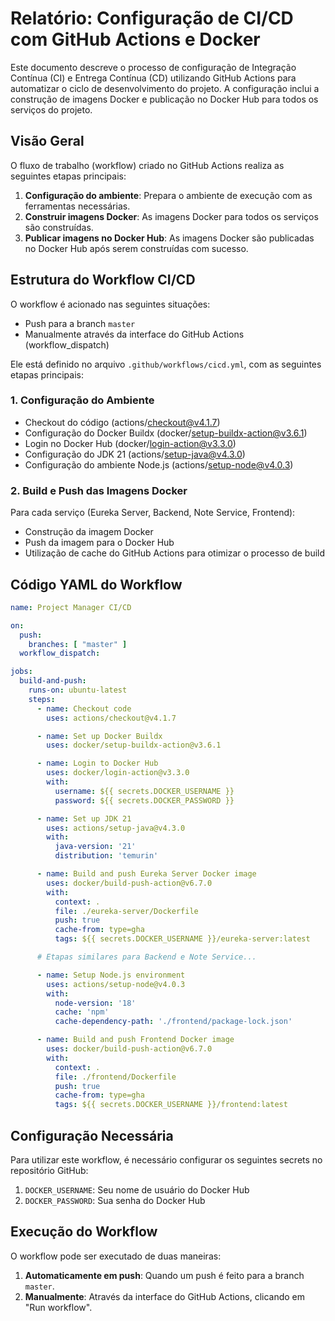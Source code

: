 # Relatório: Configuração de CI/CD com GitHub Actions e Docker

Este documento descreve o processo de configuração de Integração Contínua (CI) e Entrega Contínua (CD) utilizando GitHub Actions para automatizar o ciclo de desenvolvimento do projeto. A configuração inclui a construção de imagens Docker e publicação no Docker Hub para todos os serviços do projeto.

## Visão Geral

O fluxo de trabalho (workflow) criado no GitHub Actions realiza as seguintes etapas principais:
1. **Configuração do ambiente**: Prepara o ambiente de execução com as ferramentas necessárias.
2. **Construir imagens Docker**: As imagens Docker para todos os serviços são construídas.
3. **Publicar imagens no Docker Hub**: As imagens Docker são publicadas no Docker Hub após serem construídas com sucesso.

## Estrutura do Workflow CI/CD

O workflow é acionado nas seguintes situações:
- Push para a branch `master`
- Manualmente através da interface do GitHub Actions (workflow_dispatch)

Ele está definido no arquivo `.github/workflows/cicd.yml`, com as seguintes etapas principais:

### 1. **Configuração do Ambiente**
- Checkout do código (actions/checkout@v4.1.7)
- Configuração do Docker Buildx (docker/setup-buildx-action@v3.6.1)
- Login no Docker Hub (docker/login-action@v3.3.0)
- Configuração do JDK 21 (actions/setup-java@v4.3.0)
- Configuração do ambiente Node.js (actions/setup-node@v4.0.3)

### 2. **Build e Push das Imagens Docker**
Para cada serviço (Eureka Server, Backend, Note Service, Frontend):
- Construção da imagem Docker
- Push da imagem para o Docker Hub
- Utilização de cache do GitHub Actions para otimizar o processo de build

## Código YAML do Workflow

```yaml
name: Project Manager CI/CD

on:
  push:
    branches: [ "master" ]
  workflow_dispatch:

jobs:
  build-and-push:
    runs-on: ubuntu-latest
    steps:
      - name: Checkout code
        uses: actions/checkout@v4.1.7

      - name: Set up Docker Buildx
        uses: docker/setup-buildx-action@v3.6.1

      - name: Login to Docker Hub
        uses: docker/login-action@v3.3.0
        with:
          username: ${{ secrets.DOCKER_USERNAME }}
          password: ${{ secrets.DOCKER_PASSWORD }}

      - name: Set up JDK 21
        uses: actions/setup-java@v4.3.0
        with:
          java-version: '21'
          distribution: 'temurin'

      - name: Build and push Eureka Server Docker image
        uses: docker/build-push-action@v6.7.0
        with:
          context: .
          file: ./eureka-server/Dockerfile
          push: true
          cache-from: type=gha
          tags: ${{ secrets.DOCKER_USERNAME }}/eureka-server:latest

      # Etapas similares para Backend e Note Service...

      - name: Setup Node.js environment
        uses: actions/setup-node@v4.0.3
        with:
          node-version: '18'
          cache: 'npm'
          cache-dependency-path: './frontend/package-lock.json'

      - name: Build and push Frontend Docker image
        uses: docker/build-push-action@v6.7.0
        with:
          context: .
          file: ./frontend/Dockerfile
          push: true
          cache-from: type=gha
          tags: ${{ secrets.DOCKER_USERNAME }}/frontend:latest
```

## Configuração Necessária

Para utilizar este workflow, é necessário configurar os seguintes secrets no repositório GitHub:

1. `DOCKER_USERNAME`: Seu nome de usuário do Docker Hub
2. `DOCKER_PASSWORD`: Sua senha do Docker Hub

## Execução do Workflow

O workflow pode ser executado de duas maneiras:

1. **Automaticamente em push**: Quando um push é feito para a branch `master`.
2. **Manualmente**: Através da interface do GitHub Actions, clicando em "Run workflow".

